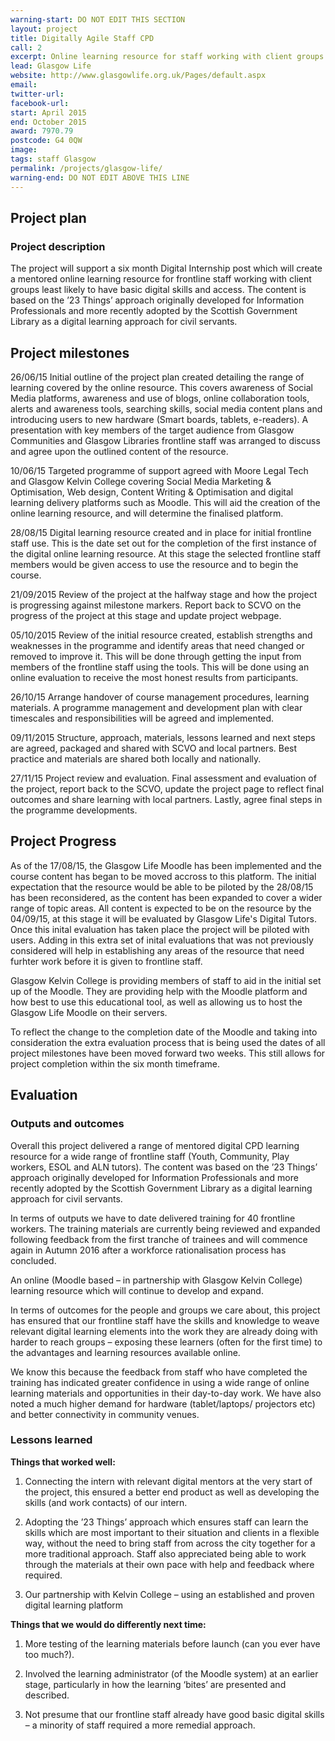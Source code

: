 ```yaml
---
warning-start: DO NOT EDIT THIS SECTION
layout: project
title: Digitally Agile Staff CPD
call: 2
excerpt: Online learning resource for staff working with client groups least likely to have basic digital skills.
lead: Glasgow Life
website: http://www.glasgowlife.org.uk/Pages/default.aspx
email: 
twitter-url: 
facebook-url: 
start: April 2015
end: October 2015
award: 7970.79
postcode: G4 0QW
image:
tags: staff Glasgow
permalink: /projects/glasgow-life/
warning-end: DO NOT EDIT ABOVE THIS LINE
---
```


## Project plan

### Project description

The project will support a six month Digital Internship post which will create a mentored online learning resource for frontline staff working with client groups least likely to have basic digital skills and access. The content is based on the ’23 Things’ approach originally developed for Information Professionals and more recently adopted by the Scottish Government Library as a digital learning approach for civil servants.


## Project milestones

26/06/15 
Initial outline of the project plan created detailing the range of learning covered by the online resource. This covers awareness of Social Media platforms, awareness and use of blogs, online collaboration tools, alerts and awareness tools, searching skills, social media content plans and introducing users to new hardware (Smart boards, tablets, e-readers). A presentation with key members of the target audience from Glasgow Communities and Glasgow Libraries frontline staff was arranged to discuss and agree upon the outlined content of the resource. 

10/06/15 
Targeted programme of support agreed with Moore Legal Tech and Glasgow Kelvin College covering Social Media Marketing & Optimisation, Web design, Content Writing & Optimisation and digital learning delivery platforms such as Moodle. This will aid the creation of the online learning resource, and will determine the finalised platform. 

28/08/15
Digital learning resource created and in place for initial frontline staff use. This is the date set out for the completion of the first instance of the digital online learning resource. At this stage the selected frontline staff members would be given access to use the resource and to begin the course. 

21/09/2015
Review of the project at the halfway stage and how the project is progressing against milestone markers. Report back to SCVO on the progress of the project at this stage and update project webpage. 

05/10/2015 
Review of the initial resource created, establish strengths and weaknesses in the programme and identify areas that need changed or removed to improve it. This will be done through getting the input from members of the frontline staff using the tools. This will be done using an online evaluation to receive the most honest results from participants. 

26/10/15
Arrange handover of course management procedures, learning materials. A programme management and development plan with clear timescales and responsibilities will be agreed and implemented.

09/11/2015
Structure, approach, materials, lessons learned and next steps are agreed, packaged and shared with SCVO and local partners. Best practice and materials are shared both locally and nationally.

27/11/15
Project review and evaluation. Final assessment and evaluation of the project, report back to the SCVO, update the project page to reflect final outcomes and share learning with local partners. Lastly, agree final steps in the programme developments. 

## Project Progress 

As of the 17/08/15, the Glasgow Life Moodle has been implemented and the course content has began to be moved accross to this platform. The initial expectation that the resource would be able to be piloted by the 28/08/15 has been reconsidered, as the content has been expanded to cover a wider range of topic areas. All content is expected to be on the resource by the 04/09/15, at this stage it will be evaluated by Glasgow Life's Digital Tutors. Once this inital evaluation has taken place the project will be piloted with users. Adding in this extra set of inital evaluations that was not previously considered will help in establishing any areas of the resource that need furhter work before it is given to frontline staff.  

Glasgow Kelvin College is providing members of staff to aid in the initial set up of the Moodle. They are providing help with the Moodle platform and how best to use this educational tool, as well as allowing us to host the Glasgow Life Moodle on their servers. 

To reflect the change to the completion date of the Moodle and taking into consideration the extra evaluation process that is being used the dates of all project milestones have been moved forward two weeks. This still allows for project completion within the six month timeframe. 


## Evaluation

### Outputs and outcomes

Overall this project delivered a range of mentored digital CPD learning resource for a wide range of frontline staff (Youth, Community, Play workers, ESOL and ALN tutors). The content was based on the ’23 Things’ approach originally developed for Information Professionals and more recently adopted by the Scottish Government Library as a digital learning approach for civil servants.  

In terms of outputs we have to date delivered training for 40 frontline workers. The training materials are currently being reviewed and expanded following feedback from the first tranche of trainees and will commence again in Autumn 2016 after a workforce rationalisation process has concluded.  

An online (Moodle based – in partnership with Glasgow Kelvin College) learning resource which will continue to develop and expand. 

In terms of outcomes for the people and groups we care about, this project has ensured that our frontline staff have the skills and knowledge to weave relevant digital learning elements into the work they are already doing with harder to reach groups – exposing these learners (often for the first time) to the advantages and learning resources available online. 

We know this because the feedback from staff who have completed the training has indicated greater confidence in using a wide range of online learning materials and opportunities in their day-to-day work. We have also noted a much higher demand for hardware (tablet/laptops/ projectors etc) and better connectivity in community venues. 


### Lessons learned

**Things that worked well:**

1. Connecting the intern with relevant digital mentors at the very start of the project, this ensured a better end product as well as developing the skills (and work contacts) of our intern. 

2. Adopting the ’23 Things’ approach which ensures staff can learn the skills which are most important to their situation and clients in a flexible way, without the need to bring staff from across the city together for a more traditional approach. Staff also appreciated being able to work through the materials at their own pace with help and feedback where required. 

3. Our partnership with Kelvin College – using an established and proven digital learning platform 

**Things that we would do differently next time:**

1. More testing of the learning materials before launch (can you ever have too much?). 

2. Involved the learning administrator (of the Moodle system) at an earlier stage, particularly in how the learning ‘bites’ are presented and described. 

3. Not presume that our frontline staff already have good basic digital skills – a minority of staff required a more remedial approach.   

